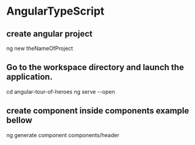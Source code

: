 # AngularTypeScript
## create angular project
ng new theNameOfProject

## Go to the workspace directory and launch the application.
cd angular-tour-of-heroes
ng serve --open

## create component inside components example bellow
ng generate component components/header
